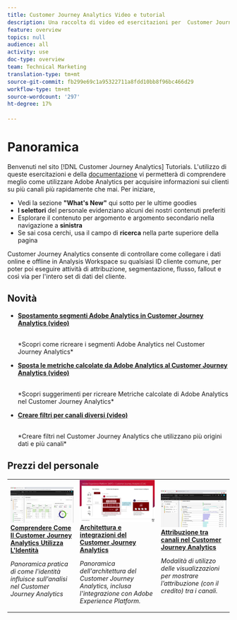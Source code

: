 ```yaml
---
title: Customer Journey Analytics Video e tutorial
description: Una raccolta di video ed esercitazioni per  Customer Journey Analytics Adobe.
feature: overview
topics: null
audience: all
activity: use
doc-type: overview
team: Technical Marketing
translation-type: tm+mt
source-git-commit: fb299e69c1a95322711a8fdd10bb8f96bc466d29
workflow-type: tm+mt
source-wordcount: '297'
ht-degree: 17%

---
```



# Panoramica

Benvenuti nel sito [!DNL Customer Journey Analytics] Tutorials.  L&#39;utilizzo di queste esercitazioni e della [documentazione](https://docs.adobe.com/content/help/it-IT/analytics-platform/using/cja-landing.html) vi permetterà di comprendere meglio come utilizzare  Adobe Analytics per acquisire informazioni sui clienti su più canali più rapidamente che mai.  Per iniziare,

* Vedi la sezione **&quot;What&#39;s New&quot;** qui sotto per le ultime goodies
* **I selettori** del personale evidenziano alcuni dei nostri contenuti preferiti
* Esplorare il contenuto per argomento e argomento secondario nella navigazione a **sinistra**
* Se sai cosa cerchi, usa il campo di **ricerca** nella parte superiore della pagina

Customer Journey Analytics consente di controllare come collegare i dati online e offline in Analysis Workspace su qualsiasi ID cliente comune, per poter poi eseguire attività di attribuzione, segmentazione, flusso, fallout e così via per l&#39;intero set di dati del cliente.

## Novità

* **[Spostamento  segmenti Adobe Analytics in Customer Journey Analytics (video)](/help/moving-adobe-analytics-segments-to-customer-journey-analytics.md)**

   <br>
   *Scopri come ricreare i segmenti Adobe Analytics  nel Customer Journey Analytics*

* **[Sposta le metriche calcolate da  Adobe Analytics al Customer Journey Analytics (video)](/help/moving-your-calculated-metrics-from-adobe-analytics-to-customer-journey-analytics.md)**

   <br>
   *Scopri suggerimenti per ricreare  Metriche calcolate di Adobe Analytics nel Customer Journey Analytics*

* **[Creare filtri per canali diversi (video)](/help/creating-cross-channel-filters-in-customer-journey-analytics.md)**

   <br>
   *Creare filtri nel Customer Journey Analytics che utilizzano più origini dati e più canali*

## Prezzi del personale

<table>
<tr>
  <td>
    <a href="/help/understanding-how-customer-journey-analytics-uses-identity.md">
      <img alt="Come CJA Utilizza L'Identità" src="assets/30750.jpg" />
    </a>
    <div>
      <a href="/help/understanding-how-customer-journey-analytics-uses-identity.md">
    <strong>Comprendere Come Il Customer Journey Analytics Utilizza L'Identità</strong>
    </a>
    </div>
    <p>
    <em>Panoramica pratica di come l'identità influisce sull'analisi nel Customer Journey Analytics</em>
    <p>
  </td>
   <td>
    <a href="/help/architecture-and-integrations-of-cja.md">
      <img alt="Architettura e integrazioni del Customer Journey Analytics" src="assets/32483.jpg" />
    </a>
    <div>
      <a href="/help/architecture-and-integrations-of-cja.md">
    <strong>Architettura e integrazioni del Customer Journey Analytics</strong>
    </a>
    </div>
    <p>
    <em>Panoramica dell'architettura del Customer Journey Analytics, inclusa l'integrazione con Adobe Experience Platform.</em>
    <p>
  </td>
  <td>
    <a href="/help/cross-channel-attribution-in-customer-journey-analytics.md">
      <img alt="Attribuzione tra canali nel Customer Journey Analytics" src="assets/31772.jpg" />
    </a>
    <div>
      <a href="/help/cross-channel-attribution-in-customer-journey-analytics.md">
    <strong>Attribuzione tra canali nel Customer Journey Analytics</strong>
    </a>
    </div>
    <p>
    <em>Modalità di utilizzo delle visualizzazioni per mostrare l’attribuzione (con il credito) tra i canali.</em>
    <p>
  </td>
</tr>
</table>
